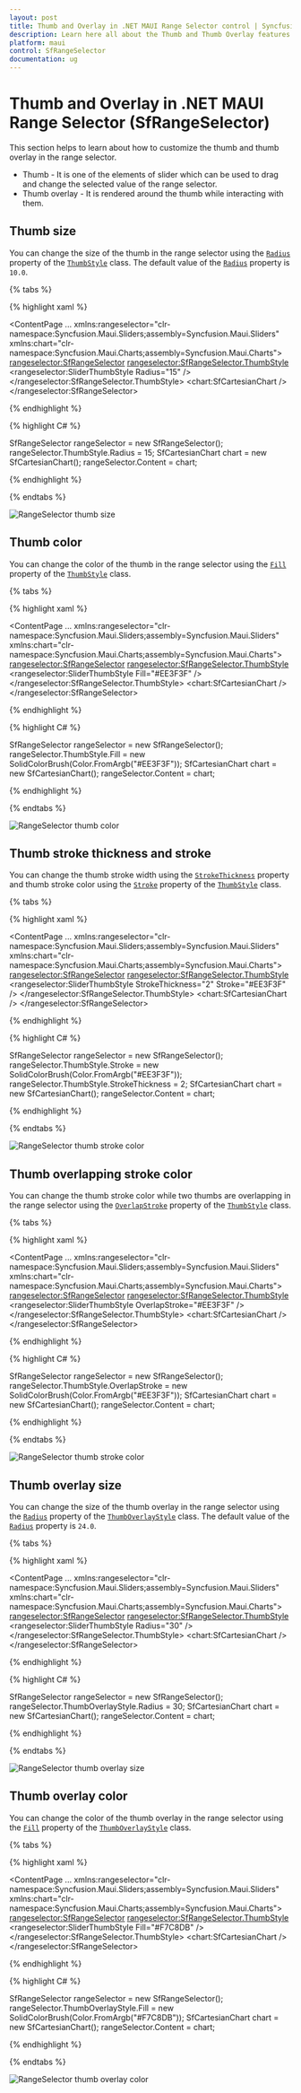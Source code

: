 ```yaml
---
layout: post
title: Thumb and Overlay in .NET MAUI Range Selector control | Syncfusion
description: Learn here all about the Thumb and Thumb Overlay features of Syncfusion .NET MAUI Range Selector (SfRangeSelector) control and more.
platform: maui
control: SfRangeSelector
documentation: ug
---
```


# Thumb and Overlay in .NET MAUI Range Selector (SfRangeSelector)

This section helps to learn about how to customize the thumb and thumb overlay in the range selector.

* Thumb - It is one of the elements of slider which can be used to drag and change the selected value of the range selector.
* Thumb overlay - It is rendered around the thumb while interacting with them.

## Thumb size

You can change the size of the thumb in the range selector using the [`Radius`](https://help.syncfusion.com/cr/maui/Syncfusion.Maui.Sliders.SliderThumbStyle.html#Syncfusion_Maui_Sliders_SliderThumbStyle_Radius)  property of the [`ThumbStyle`](https://help.syncfusion.com/cr/maui/Syncfusion.Maui.Sliders.SliderThumbStyle.html) class. The default value of the [`Radius`](https://help.syncfusion.com/cr/maui/Syncfusion.Maui.Sliders.SliderThumbStyle.html#Syncfusion_Maui_Sliders_SliderThumbStyle_Radius) property is `10.0`.

{% tabs %}

{% highlight xaml %}

<ContentPage 
             ...
             xmlns:rangeselector="clr-namespace:Syncfusion.Maui.Sliders;assembly=Syncfusion.Maui.Sliders"
             xmlns:chart="clr-namespace:Syncfusion.Maui.Charts;assembly=Syncfusion.Maui.Charts">
    <rangeselector:SfRangeSelector>
        <rangeselector:SfRangeSelector.ThumbStyle>
            <rangeselector:SliderThumbStyle Radius="15" />
        </rangeselector:SfRangeSelector.ThumbStyle>
        <chart:SfCartesianChart />
    </rangeselector:SfRangeSelector>
</ContentPage>

{% endhighlight %}

{% highlight C# %}

SfRangeSelector rangeSelector = new SfRangeSelector();
rangeSelector.ThumbStyle.Radius = 15;
SfCartesianChart chart = new SfCartesianChart();
rangeSelector.Content = chart;
        
{% endhighlight %}

{% endtabs %}

![RangeSelector thumb size](images/thumb-and-thumb-overlay/thumb-radius.png)

## Thumb color

You can change the color of the thumb in the range selector using the [`Fill`](https://help.syncfusion.com/cr/maui/Syncfusion.Maui.Sliders.SliderThumbStyle.html#Syncfusion_Maui_Sliders_SliderThumbStyle_Fill) property of the [`ThumbStyle`](https://help.syncfusion.com/cr/maui/Syncfusion.Maui.Sliders.SliderThumbStyle.html) class.

{% tabs %}

{% highlight xaml %}

<ContentPage 
             ...
             xmlns:rangeselector="clr-namespace:Syncfusion.Maui.Sliders;assembly=Syncfusion.Maui.Sliders"
             xmlns:chart="clr-namespace:Syncfusion.Maui.Charts;assembly=Syncfusion.Maui.Charts">
    <rangeselector:SfRangeSelector>
        <rangeselector:SfRangeSelector.ThumbStyle>
            <rangeselector:SliderThumbStyle Fill="#EE3F3F" />
        </rangeselector:SfRangeSelector.ThumbStyle>
        <chart:SfCartesianChart />
    </rangeselector:SfRangeSelector>
</ContentPage>

{% endhighlight %}

{% highlight C# %}

SfRangeSelector rangeSelector = new SfRangeSelector();
rangeSelector.ThumbStyle.Fill = new SolidColorBrush(Color.FromArgb("#EE3F3F"));
SfCartesianChart chart = new SfCartesianChart();
rangeSelector.Content = chart;
        
{% endhighlight %}

{% endtabs %}

![RangeSelector thumb color](images/thumb-and-thumb-overlay/thumb-color.png)

## Thumb stroke thickness and stroke

You can change the thumb stroke width using the [`StrokeThickness`](https://help.syncfusion.com/cr/maui/Syncfusion.Maui.Sliders.SliderThumbStyle.html#Syncfusion_Maui_Sliders_SliderThumbStyle_StrokeThickness) property and thumb stroke color using the [`Stroke`](https://help.syncfusion.com/cr/maui/Syncfusion.Maui.Sliders.SliderThumbStyle.html#Syncfusion_Maui_Sliders_SliderThumbStyle_Stroke) property of the [`ThumbStyle`](https://help.syncfusion.com/cr/maui/Syncfusion.Maui.Sliders.SliderThumbStyle.html) class.

{% tabs %}

{% highlight xaml %}

<ContentPage 
             ...
             xmlns:rangeselector="clr-namespace:Syncfusion.Maui.Sliders;assembly=Syncfusion.Maui.Sliders"
             xmlns:chart="clr-namespace:Syncfusion.Maui.Charts;assembly=Syncfusion.Maui.Charts">
    <rangeselector:SfRangeSelector>
        <rangeselector:SfRangeSelector.ThumbStyle>
            <rangeselector:SliderThumbStyle StrokeThickness="2" Stroke="#EE3F3F" />
        </rangeselector:SfRangeSelector.ThumbStyle>
        <chart:SfCartesianChart />
    </rangeselector:SfRangeSelector>
</ContentPage>

{% endhighlight %}

{% highlight C# %}

SfRangeSelector rangeSelector = new SfRangeSelector();
rangeSelector.ThumbStyle.Stroke = new SolidColorBrush(Color.FromArgb("#EE3F3F"));
rangeSelector.ThumbStyle.StrokeThickness = 2;
SfCartesianChart chart = new SfCartesianChart();
rangeSelector.Content = chart;
        
{% endhighlight %}

{% endtabs %}

![RangeSelector thumb stroke color](images/thumb-and-thumb-overlay/thumb-stroke-color.png)

## Thumb overlapping stroke color

You can change the thumb stroke color while two thumbs are overlapping in the range selector using the [`OverlapStroke`](https://help.syncfusion.com/cr/maui/Syncfusion.Maui.Sliders.SliderThumbStyle.html#Syncfusion_Maui_Sliders_SliderThumbStyle_OverlapStroke) property of the [`ThumbStyle`](https://help.syncfusion.com/cr/maui/Syncfusion.Maui.Sliders.SliderThumbStyle.html) class.

{% tabs %}

{% highlight xaml %}

<ContentPage 
             ...
             xmlns:rangeselector="clr-namespace:Syncfusion.Maui.Sliders;assembly=Syncfusion.Maui.Sliders"
             xmlns:chart="clr-namespace:Syncfusion.Maui.Charts;assembly=Syncfusion.Maui.Charts">
    <rangeselector:SfRangeSelector>
        <rangeselector:SfRangeSelector.ThumbStyle>
            <rangeselector:SliderThumbStyle OverlapStroke="#EE3F3F" />
        </rangeselector:SfRangeSelector.ThumbStyle>
        <chart:SfCartesianChart />
    </rangeselector:SfRangeSelector>
</ContentPage>

{% endhighlight %}

{% highlight C# %}

SfRangeSelector rangeSelector = new SfRangeSelector();
rangeSelector.ThumbStyle.OverlapStroke = new SolidColorBrush(Color.FromArgb("#EE3F3F"));
SfCartesianChart chart = new SfCartesianChart();
rangeSelector.Content = chart;
        
{% endhighlight %}

{% endtabs %}

![RangeSelector thumb stroke color](images/thumb-and-thumb-overlay/thumb-overlapstrokecolor.gif)

## Thumb overlay size

You can change the size of the thumb overlay in the range selector using the [`Radius`](https://help.syncfusion.com/cr/maui/Syncfusion.Maui.Sliders.SliderThumbOverlayStyle.html#Syncfusion_Maui_Sliders_SliderThumbOverlayStyle_Radius) property of the [`ThumbOverlayStyle`](https://help.syncfusion.com/cr/maui/Syncfusion.Maui.Sliders.SliderThumbOverlayStyle.html) class. The default value of the [`Radius`](https://help.syncfusion.com/cr/maui/Syncfusion.Maui.Sliders.SliderThumbOverlayStyle.html#Syncfusion_Maui_Sliders_SliderThumbOverlayStyle_Radius) property is `24.0`.

{% tabs %}

{% highlight xaml %}

<ContentPage 
             ...
             xmlns:rangeselector="clr-namespace:Syncfusion.Maui.Sliders;assembly=Syncfusion.Maui.Sliders"
             xmlns:chart="clr-namespace:Syncfusion.Maui.Charts;assembly=Syncfusion.Maui.Charts">
    <rangeselector:SfRangeSelector>
        <rangeselector:SfRangeSelector.ThumbStyle>
            <rangeselector:SliderThumbStyle Radius="30" />
        </rangeselector:SfRangeSelector.ThumbStyle>
        <chart:SfCartesianChart />
    </rangeselector:SfRangeSelector>
</ContentPage>

{% endhighlight %}

{% highlight C# %}

SfRangeSelector rangeSelector = new SfRangeSelector();
rangeSelector.ThumbOverlayStyle.Radius = 30;
SfCartesianChart chart = new SfCartesianChart();
rangeSelector.Content = chart;
        
{% endhighlight %}

{% endtabs %}

![RangeSelector thumb overlay size](images/thumb-and-thumb-overlay/thumb-overlay-radius.png)

## Thumb overlay color

You can change the color of the thumb overlay in the range selector using the [`Fill`](https://help.syncfusion.com/cr/maui/Syncfusion.Maui.Sliders.SliderThumbOverlayStyle.html#Syncfusion_Maui_Sliders_SliderThumbOverlayStyle_Fill) property of the [`ThumbOverlayStyle`](https://help.syncfusion.com/cr/maui/Syncfusion.Maui.Sliders.SliderThumbOverlayStyle.html) class.

{% tabs %}

{% highlight xaml %}

<ContentPage 
             ...
             xmlns:rangeselector="clr-namespace:Syncfusion.Maui.Sliders;assembly=Syncfusion.Maui.Sliders"
             xmlns:chart="clr-namespace:Syncfusion.Maui.Charts;assembly=Syncfusion.Maui.Charts">
    <rangeselector:SfRangeSelector>
        <rangeselector:SfRangeSelector.ThumbStyle>
            <rangeselector:SliderThumbStyle Fill="#F7C8DB" />
        </rangeselector:SfRangeSelector.ThumbStyle>
        <chart:SfCartesianChart />
    </rangeselector:SfRangeSelector>
</ContentPage>

{% endhighlight %}

{% highlight C# %}

SfRangeSelector rangeSelector = new SfRangeSelector();
rangeSelector.ThumbOverlayStyle.Fill = new SolidColorBrush(Color.FromArgb("#F7C8DB"));
SfCartesianChart chart = new SfCartesianChart();
rangeSelector.Content = chart;
        
{% endhighlight %}

{% endtabs %}

![RangeSelector thumb overlay color](images/thumb-and-thumb-overlay/thumb-overlay-color.png)
